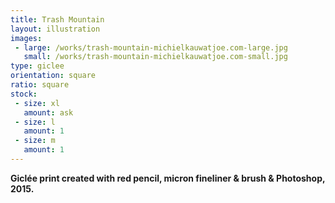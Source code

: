 ```yaml
---
title: Trash Mountain
layout: illustration
images:
 - large: /works/trash-mountain-michielkauwatjoe.com-large.jpg
   small: /works/trash-mountain-michielkauwatjoe.com-small.jpg
type: giclee
orientation: square
ratio: square
stock:
 - size: xl
   amount: ask
 - size: l
   amount: 1
 - size: m
   amount: 1
---
```


**Giclée print created with red pencil, micron fineliner & brush & Photoshop, 2015.**
